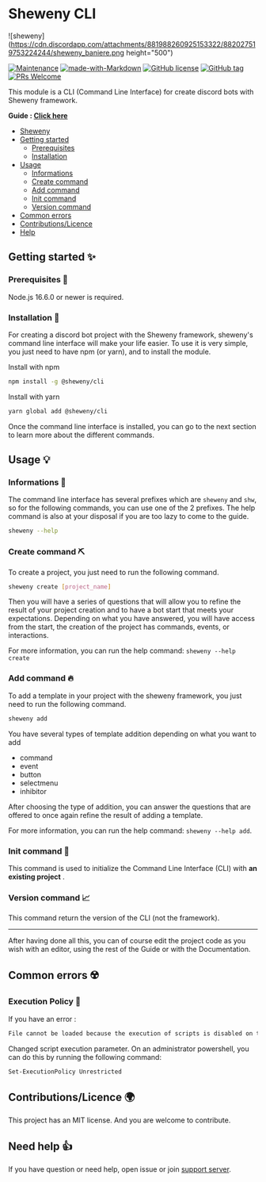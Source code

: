 # Sheweny CLI

![sheweny](https://cdn.discordapp.com/attachments/881988260925153322/882027519753224244/sheweny_baniere.png height="500")

[![Maintenance](https://img.shields.io/badge/Maintained%3F-yes-green.svg)](https://github.com/Sheweny/cli)
[![made-with-Markdown](https://img.shields.io/badge/Made%20with-Typescript-1f425f.svg)](http://commonmark.org)
[![GitHub license](https://img.shields.io/github/license/Naereen/StrapDown.js.svg)](https://github.com/Sheweny/master/LICENSE)
[![GitHub tag](https://img.shields.io/github/tag/Sheweny/cli.svg)](https://github.com/Sheweny/cli/tags/)
[![PRs Welcome](https://img.shields.io/badge/PRs-welcome-brightgreen.svg?style=flat-square)](http://makeapullrequest.com)

This module is a CLI (Command Line Interface) for create discord bots with Sheweny framework.

**Guide : [Click here](https://sheweny.js.org/guide/cli/Usage.html)**

- [Sheweny](#sheweny-cli)
- [Getting started](#getting-started-)
  - [Prerequisites](#prerequisites-)
  - [Installation](#installation-)
- [Usage](#usage-)
  - [Informations](#informations-)
  - [Create command](#create-command-)
  - [Add command](#add-command-)
  - [Init command](#init-command-)
  - [Version command](#version-command-)
- [Common errors](#common-errors-%EF%B8%8F)
- [Contributions/Licence](#contributionslicence-)
- [Help](#need-help-)

## Getting started ✨

### Prerequisites 👀

Node.js 16.6.0 or newer is required.

### Installation 🎈

For creating a discord bot project with the Sheweny framework, sheweny's command line interface will make your life easier.
To use it is very simple, you just need to have npm (or yarn), and to install the module.

Install with npm

```sh
npm install -g @sheweny/cli
```

Install with yarn

```sh
yarn global add @sheweny/cli
```

Once the command line interface is installed, you can go to the next section to learn more about the different commands.

## Usage 💡

### Informations 📖

The command line interface has several prefixes which are `sheweny` and `shw`, so for the following commands, you can use one of the 2 prefixes.
The help command is also at your disposal if you are too lazy to come to the guide.

```sh
sheweny --help
```

### Create command ⛏️

To create a project, you just need to run the following command.

```sh
sheweny create [project_name]
```

Then you will have a series of questions that will allow you to refine the result of your project creation and to have a bot start that meets your expectations.
Depending on what you have answered, you will have access from the start, the creation of the project has commands, events, or interactions.

For more information, you can run the help command: `sheweny --help create`

### Add command 🔥

To add a template in your project with the sheweny framework, you just need to run the following command.

```sh
sheweny add
```

You have several types of template addition depending on what you want to add

- command
- event
- button
- selectmenu
- inhibitor

After choosing the type of addition, you can answer the questions that are offered to once again refine the result of adding a template.

For more information, you can run the help command: `sheweny --help add`.

### Init command 🏁

This command is used to initialize the Command Line Interface (CLI) with **an existing project** .

### Version command 📈

This command return the version of the CLI (not the framework).

---

After having done all this, you can of course edit the project code as you wish with an editor, using the rest of the Guide or with the Documentation.

## Common errors ☢️

### Execution Policy 🔴

If you have an error :

```sh
File cannot be loaded because the execution of scripts is disabled on this system. Please see "get-help about_signing" for more details
```

Changed script execution parameter. On an administrator powershell, you can do this by running the following command:

```sh
Set-ExecutionPolicy Unrestricted
```

## Contributions/Licence 🌍

This project has an MIT license. And you are welcome to contribute.

## Need help 👍

If you have question or need help, open issue or join [support server](https://discord.gg/qgd85nEf5a).
